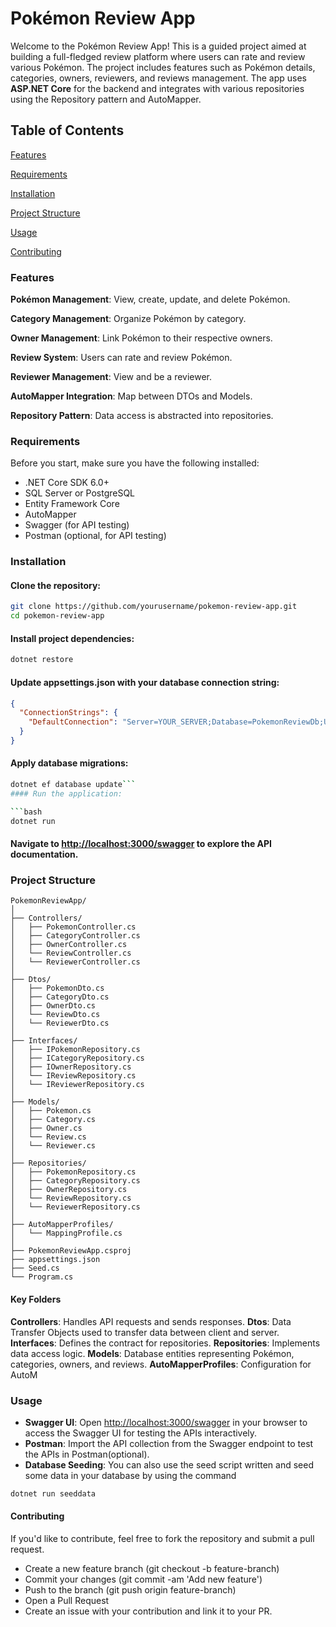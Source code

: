 # Pokémon Review App
Welcome to the Pokémon Review App! This is a guided project aimed at building a full-fledged review platform where users can rate and review various Pokémon. The project includes features such as Pokémon details, categories, owners, reviewers, and reviews management. The app uses **ASP.NET Core** for the backend and integrates with various repositories using the Repository pattern and AutoMapper.

## Table of Contents
[Features](#features)

[Requirements](#requirements)

[Installation](#installation)

[Project Structure](#porject-structure)

[Usage](#usage)

[Contributing](#contributing)

### Features
**Pokémon Management**: View, create, update, and delete Pokémon.

**Category Management**: Organize Pokémon by category.

**Owner Management**: Link Pokémon to their respective owners.

**Review System**: Users can rate and review Pokémon.

**Reviewer Management**: View and be a reviewer. 

**AutoMapper Integration**: Map between DTOs and Models.

**Repository Pattern**: Data access is abstracted into repositories.


### Requirements
Before you start, make sure you have the following installed:
- .NET Core SDK 6.0+
- SQL Server or PostgreSQL
- Entity Framework Core
- AutoMapper
- Swagger (for API testing)
- Postman (optional, for API testing)
### Installation
#### Clone the repository:

```bash
git clone https://github.com/yourusername/pokemon-review-app.git
cd pokemon-review-app
```
#### Install project dependencies:

```bash
dotnet restore
```
#### Update appsettings.json with your database connection string:

```json
{
  "ConnectionStrings": {
    "DefaultConnection": "Server=YOUR_SERVER;Database=PokemonReviewDb;User Id=YOUR_USER;Password=YOUR_PASSWORD;"
  }
}
```
#### Apply database migrations:

```bash
dotnet ef database update```
#### Run the application:

```bash
dotnet run
```
#### Navigate to [http://localhost:3000/swagger](http://localhost:3000/swagger) to explore the API documentation.

### Project Structure
```
PokemonReviewApp/
│
├── Controllers/
│   ├── PokemonController.cs
│   ├── CategoryController.cs
│   ├── OwnerController.cs
│   └── ReviewController.cs
│   └── ReviewerController.cs
│
├── Dtos/
│   ├── PokemonDto.cs
│   ├── CategoryDto.cs
│   ├── OwnerDto.cs
│   └── ReviewDto.cs
│   └── ReviewerDto.cs
│
├── Interfaces/
│   ├── IPokemonRepository.cs
│   ├── ICategoryRepository.cs
│   ├── IOwnerRepository.cs
│   └── IReviewRepository.cs
│   └── IReviewerRepository.cs
│
├── Models/
│   ├── Pokemon.cs
│   ├── Category.cs
│   ├── Owner.cs
│   └── Review.cs
│   └── Reviewer.cs
│
├── Repositories/
│   ├── PokemonRepository.cs
│   ├── CategoryRepository.cs
│   ├── OwnerRepository.cs
│   └── ReviewRepository.cs
│   └── ReviewerRepository.cs
│
├── AutoMapperProfiles/
│   └── MappingProfile.cs
│
├── PokemonReviewApp.csproj
├── appsettings.json
├── Seed.cs
└── Program.cs
```
#### Key Folders
**Controllers**: Handles API requests and sends responses.
**Dtos**: Data Transfer Objects used to transfer data between client and server.
**Interfaces**: Defines the contract for repositories.
**Repositories**: Implements data access logic.
**Models**: Database entities representing Pokémon, categories, owners, and reviews.
**AutoMapperProfiles**: Configuration for AutoM
### Usage
- **Swagger UI**: Open [http://localhost:3000/swagger](http://localhost:3000/swagger) in your browser to access the Swagger UI for testing the APIs interactively.
- **Postman**: Import the API collection from the Swagger endpoint to test the APIs in Postman(optional).
- **Database Seeding**: You can also use the seed script written and seed some data in your database by using the command
```bash
dotnet run seeddata
```
#### Contributing
If you'd like to contribute, feel free to fork the repository and submit a pull request.

- Create a new feature branch (git checkout -b feature-branch)
- Commit your changes (git commit -am 'Add new feature')
- Push to the branch (git push origin feature-branch)
- Open a Pull Request
- Create an issue with your contribution and link it to your PR.
